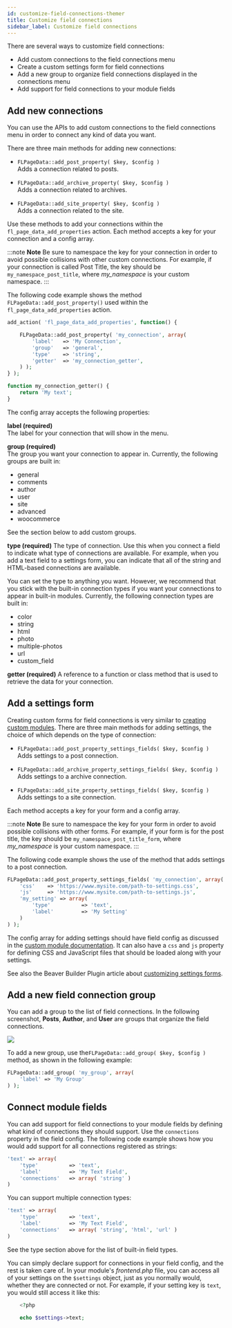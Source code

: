 ```yaml
---
id: customize-field-connections-themer
title: Customize field connections
sidebar_label: Customize field connections
---
```


There are several ways to customize field connections:

  * Add custom connections to the field connections menu
  * Create a custom settings form for field connections
  * Add a new group to organize field connections displayed in the connections menu
  * Add support for field connections to your module fields

## Add new connections

You can use the APIs to add custom connections to the field connections menu in order to connect any kind of data you want.

There are three main methods for adding new connections:

  * `FLPageData::add_post_property( $key, $config )`  
  Adds a connection related to posts.

  * `FLPageData::add_archive_property( $key, $config )`  
  Adds a connection related to archives.

  * `FLPageData::add_site_property( $key, $config )`  
  Adds a connection related to the site.

Use these methods to add your connections within the `fl_page_data_add_properties` action. Each method accepts a key for your connection and a config array.

:::note **Note**
Be sure to namespace the key for your connection in order to avoid possible collisions with other custom connections. For example, if your connection is called Post Title, the key should be `my_namespace_post_title`, where _my_namespace_ is your custom namespace.
:::

The following code example shows the method `FLPageData::add_post_property()` used within the `fl_page_data_add_properties` action.

```php
add_action( 'fl_page_data_add_properties', function() {

	FLPageData::add_post_property( 'my_connection', array(
		'label'   => 'My Connection',
		'group'   => 'general',
		'type'    => 'string',
		'getter'  => 'my_connection_getter',
	) );
} );

function my_connection_getter() {
	return 'My text';
}
```

The config array accepts the following properties:

**label (required)**  
 The label for your connection that will show in the menu.

**group (required)**  
  The group you want your connection to appear in. Currently, the following groups are built in:

  * general
  * comments
  * author
  * user
  * site
  * advanced
  * woocommerce

See the section below to add custom groups.

**type (required)**
The type of connection. Use this when you connect a field to indicate what type of connections are available. For example, when you add a text field to a settings form, you can indicate that all of the string and HTML-based connections are available.

You can set the type to anything you want. However, we recommend that you stick with the built-in connection types if you want your connections to appear in built-in modules. Currently, the following connection types are built in:

  * color
  * string
  * html
  * photo
  * multiple-photos
  * url
  * custom_field

**getter (required)**
A reference to a function or class method that is used to retrieve the data for your connection.

## Add a settings form

Creating custom forms for field connections is very similar to [creating custom modules](/beaver-builder/developer/custom-modules.mdx). There are three main methods for adding settings, the choice of which depends on the type of connection:

  * `FLPageData::add_post_property_settings_fields( $key, $config )`  
  Adds settings to a post connection.

  * `FLPageData::add_archive_property_settings_fields( $key, $config )`  
  Adds settings to a archive connection.

  * `FLPageData::add_site_property_settings_fields( $key, $config )`  
  Adds settings to a site connection.

Each method accepts a key for your form and a config array.

:::note **Note**
Be sure to namespace the key for your form in order to avoid possible collisions with other forms. For example, if your form is for the post title, the key should be `my_namespace_post_title_form`, where _my_namespace_ is your custom namespace.
:::

The following code example shows the use of the method that adds settings to a post connection.

```php
FLPageData::add_post_property_settings_fields( 'my_connection', array(
	'css'    => 'https://www.mysite.com/path-to-settings.css',
	'js'     => 'https://www.mysite.com/path-to-settings.js',
	'my_setting' => array(
		'type'          => 'text',
		'label'         => 'My Setting'
	)
) );
```

The config array for adding settings should have field config as discussed in the [custom module documentation](/beaver-builder/developer/custom-modules.mdx). It can also have a `css` and `js` property for defining CSS and JavaScript files that should be loaded along with your settings.

See also the Beaver Builder Plugin article about [customizing settings forms](/beaver-builder/developer/tutorials-guides/customize-settings-forms.md).

##  Add a new field connection group

You can add a group to the list of field connections. In the following screenshot, **Posts**, **Author**, and **User** are groups that organize the field connections.

![](/img/customize-field-connections-themer-cc2fbaad.png)

To add a new group, use the`FLPageData::add_group( $key, $config )`
method, as shown in the following example:

```php
FLPageData::add_group( 'my_group', array(
	'label' => 'My Group'
) );
```

## Connect module fields

You can add support for field connections to your module fields by defining what kind of connections they should support. Use the `connections` property in the field config. The following code example shows how you would add support for all connections registered as strings:

```php
'text' => array(
	'type'          => 'text',
	'label'         => 'My Text Field',
	'connections'   => array( 'string' )
)
```

You can support multiple connection types:

```php
'text' => array(
	'type'          => 'text',
	'label'         => 'My Text Field',
	'connections'   => array( 'string', 'html', 'url' )
)
```

See the type section above for the list of built-in field types.

You can simply declare support for connections in your field config, and the rest is taken care of. In your module's _frontend.php_ file, you can access all of your settings on the `$settings` object, just as you normally would, whether they are connected or not. For example, if your setting key is `text`, you would still access it like this:

```php
    <?php

    echo $settings->text;
```
